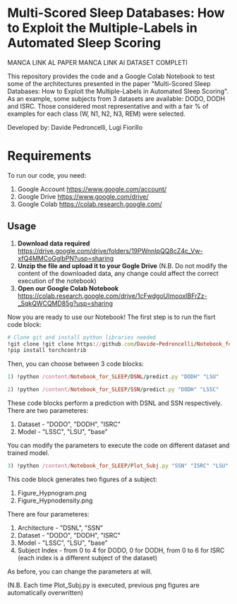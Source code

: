 # Multi-Scored Sleep Databases: How to Exploit the Multiple-Labels in Automated Sleep Scoring

MANCA LINK AL PAPER 
MANCA LINK AI DATASET COMPLETI

This repository provides the code and a Google Colab Notebook to test some of the architectures presented in the paper "Multi-Scored Sleep Databases: How to Exploit the Multiple-Labels in Automated Sleep Scoring".
 As an example, some subjects from 3 datasets are available: DODO, DODH and ISRC. Those considered most representative and with a fair % of examples for each class (W, N1, N2, N3, REM) were selected.

Developed by:
Davide Pedroncelli, Lugi Fiorillo
# Requirements
To run our code, you need:
1) Google Account https://www.google.com/account/
2) Google Drive https://www.google.com/drive/
3) Google Colab https://colab.research.google.com/

## Usage

1) __Download data required__ https://drive.google.com/drive/folders/19PWnnIpQQ8cZ4c_Vw-xfQ4MMCoGglbPN?usp=sharing
2) __Unzip the file and upload it to your Gogle Drive__ (N.B. Do not modify the content of the downloaded data, any change could affect the correct execution of the notebook)
3) __Open our Google Colab Notebook__ https://colab.research.google.com/drive/1cFwdgoUImooxIBFrZz-_SqkQWCQMD85g?usp=sharing

Now you are ready to use our Notebook! 
The first step is to run the fisrt code block:

```ruby
# Clone git and install python libraries needed
!git clone !git clone https://github.com/Davide-Pedroncelli/Notebook_for_SLEEP
!pip install torchcontrib
```
Then, you can choose between 3 code blocks:

```ruby
1) !python /content/Notebook_for_SLEEP/DSNL/predict.py "DODH" "LSU"
```

```ruby
2) !python /content/Notebook_for_SLEEP/SSN/predict.py "DODH" "LSSC"
```


These code blocks perform a prediction with DSNL and SSN respectively. 
There are two parameteres:
1) Dataset - "DODO", "DODH", "ISRC"
2) Model - "LSSC", "LSU", "base"

You can modify the parameters to execute the code on different dataset and trained model.

```ruby
3) !python /content/Notebook_for_SLEEP/Plot_Subj.py "SSN" "ISRC" "LSU" "0"
```
This code block generates two figures of a subject:
1) Figure_Hypnogram.png
2) Figure_Hypnodensity.png

There are four parameteres:
1) Architecture - "DSNL", "SSN"
2) Dataset - "DODO", "DODH", "ISRC"
3) Model - "LSSC", "LSU", "base"
4) Subject Index - from 0 to 4 for DODO, 0 for DODH, from 0 to 6 for ISRC (each index is a different subject of the dataset)

As before, you can change the parameters at will.

(N.B. Each time Plot_Subj.py is executed, previous png figures are automatically overwritten)
